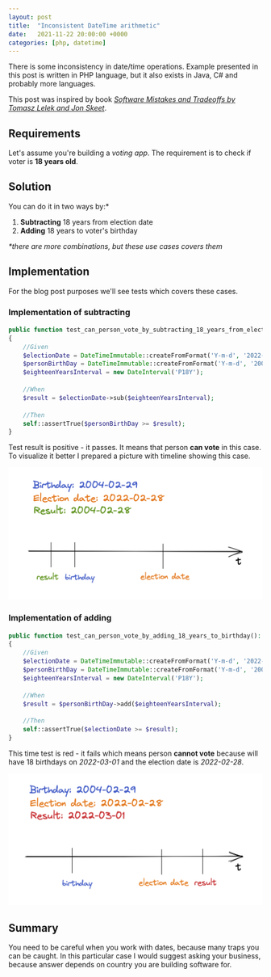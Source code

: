 ```yaml
---
layout: post
title:  "Inconsistent DateTime arithmetic"
date:   2021-11-22 20:00:00 +0000
categories: [php, datetime]
---
```


There is some inconsistency in date/time operations. Example presented in this post is written in PHP language, but it also exists in Java, C# and probably more languages.

This post was inspired by book [*Software Mistakes and Tradeoffs by Tomasz Lelek and Jon Skeet*](https://www.manning.com/books/software-mistakes-and-tradeoffs).

## Requirements
Let's assume you're building a *voting app*. The requirement is to check if voter is **18 years old**.

## Solution
You can do it in two ways by:*
1. **Subtracting** 18 years from election date
2. **Adding** 18 years to voter's birthday

*\*there are more combinations, but these use cases covers them*

## Implementation

For the blog post purposes we'll see tests which covers these cases.

### Implementation of subtracting

```php
public function test_can_person_vote_by_subtracting_18_years_from_election_date(): void
{
    //Given
    $electionDate = DateTimeImmutable::createFromFormat('Y-m-d', '2022-02-28');
    $personBirthDay = DateTimeImmutable::createFromFormat('Y-m-d', '2004-02-29');
    $eighteenYearsInterval = new DateInterval('P18Y');

    //When
    $result = $electionDate->sub($eighteenYearsInterval);

    //Then
    self::assertTrue($personBirthDay >= $result);
}
```

Test result is positive - it passes. It means that person **can vote** in this case. To visualize it better I prepared a picture with timeline showing this case.

![visualization of first test](/assets/img/posts/2021-11-22/test_can_person_vote_by_subtracting_18_years_from_election_date.png)

### Implementation of adding

```php
public function test_can_person_vote_by_adding_18_years_to_birthday(): void
{
    //Given
    $electionDate = DateTimeImmutable::createFromFormat('Y-m-d', '2022-02-28');
    $personBirthDay = DateTimeImmutable::createFromFormat('Y-m-d', '2004-02-29');
    $eighteenYearsInterval = new DateInterval('P18Y');

    //When
    $result = $personBirthDay->add($eighteenYearsInterval);

    //Then
    self::assertTrue($electionDate >= $result);
}
```

This time test is red - it fails which means person **cannot vote** because will have 18 birthdays on *2022-03-01* and the election date is *2022-02-28*.

![visualization of second test](/assets/img/posts/2021-11-22/test_can_person_vote_by_adding_18_years_to_birthday.png)

## Summary

You need to be careful when you work with dates, because many traps you can be caught. In this particular case I would suggest asking your business, because answer depends on country you are building software for.
